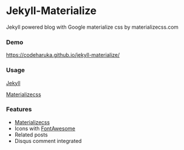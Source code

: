 # Jekyll-Materialize
Jekyll powered blog with Google materialize css by materializecss.com

### Demo
https://codeharuka.github.io/jekyll-materialize/

### Usage
[Jekyll](http://http://jekyllrb.com/)

[Materializecss](http://materializecss.com/)

### Features
* [Materializecss](http://http://materializecss.com/)
* Icons with [FontAwesome](https://fortawesome.github.io/Font-Awesome/)
* Related posts
* Disqus comment integrated

